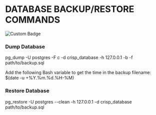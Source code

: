 # DATABASE BACKUP/RESTORE COMMANDS

![Custom Badge](https://img.shields.io/badge/CRISP-26c70a)

### Dump Database
pg_dump -U postgres -F c -d crisp_database -h 127.0.0.1 -b -f path/to/backup.sql

Add the following Bash variable to get the time in the backup filename:
$(date -u +%Y.%m.%d.%H-%M)

### Restore Database
pg_restore -U postgres --clean -h 127.0.0.1 -d crisp_database path/to/backup.sql
